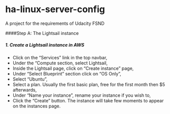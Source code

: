 # ha-linux-server-config
A project for the requirements of Udacity FSND

####Step A: The Lightsail instance
##### 1. Create a Lightsail instance in AWS
* Click on the “Services” link in the top navbar,
* Under the “Compute section, select Lightsail,
* Inside the Lightsail page, click on “Create instance” page,
* Under “Select Blueprint” section click on “OS Only”,
* Select “Ubuntu”,
* Select a plan. Usually the first basic plan, free for the first month then $5 afterwards,
* Under “Name your instance”, rename your instance if you wish to,
* Click the “Create” button. The instance will take few moments to appear on the instances page.


